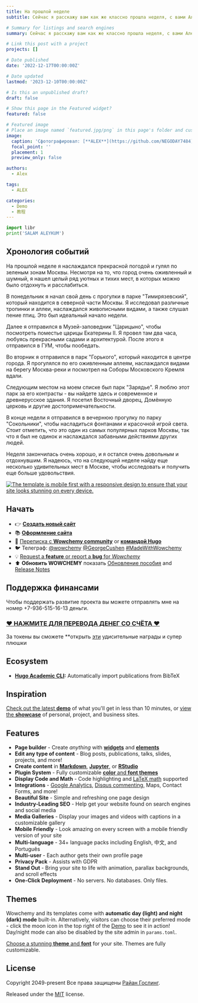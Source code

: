 ```yaml
---
title: На прошлой неделе
subtitle: Сейчас я расскажу вам как же классно прошла неделя, с вами Алекс !.

# Summary for listings and search engines
summary: Сейчас я расскажу вам как же классно прошла неделя, с вами Алекс .

# Link this post with a project
projects: []

# Date published
date: '2022-12-17T00:00:00Z'

# Date updated
lastmod: '2023-12-10T00:00:00Z'

# Is this an unpublished draft?
draft: false

# Show this page in the Featured widget?
featured: false

# Featured image
# Place an image named `featured.jpg/png` in this page's folder and customize its options here.
image:
  caption: 'Сфотографировал: [**ALEX**](https://github.com/NEGODAY7484)'
  focal_point: ''
  placement: 1
  preview_only: false

authors:
  - Alex

tags:
  - ALEX

categories:
  - Demo
  - 教程
---
```


```python
import libr
print('SALAM ALEYKUM')
```

## Хронология событий

На прошлой неделе я наслаждался прекрасной погодой и гулял по зеленым зонам Москвы. Несмотря на то, что город очень оживленный и шумный, я нашел целый ряд уютных и тихих мест, в которых можно было отдохнуть и расслабиться.

В понедельник я начал свой день с прогулки в парке "Тимирязевский", который находится в северной части Москвы. Я исследовал различные тропинки и аллеи, наслаждался живописными видами, а также слушал пение птиц. Это был идеальный начало недели.

Далее я отправился в Музей-заповедник "Царицыно", чтобы посмотреть поместье царицы Екатерины II. Я провел там два часа, любуясь прекрасными садами и архитектурой. После этого я отправился в ГУМ, чтобы пообедать.

Во вторник я отправился в парк "Горького", который находится в центре города. Я прогулялся по его оживленным аллеям, наслаждался видами на берегу Москва-реки и посмотрел на Соборы Московского Кремля вдали.

Следующим местом на моем списке был парк "Зарядье". Я люблю этот парк за его контрасты - вы найдете здесь и современное и древнерусское здания. Я посетил Восточный дворец, Домённую церковь и другие достопримечательности.

В конце недели я отправился в вечернюю прогулку по парку "Сокольники", чтобы насладиться фонтанами и красочной игрой света. Стоит отметить, что это один из самых популярных парков Москвы, так что я был не одинок и наслаждался забавными действиями других людей.

Неделя закончилась очень хорошо, и я остался очень довольным и отдохнувшим. Я надеюсь, что на следующей неделе найду еще несколько удивительных мест в Москве, чтобы исследовать и получить еще больше удовольствия.



[![The template is mobile first with a responsive design to ensure that your site looks stunning on every device.](https://raw.githubusercontent.com/wowchemy/wowchemy-hugo-modules/main/starters/academic/preview.png)](https://wowchemy.com)

## Начать
- 👉 [**Создать новый сайт**](https://wowchemy.com/templates/)
- 📚 [**Оформление сайта**](https://wowchemy.com/docs/)
- 💬 [Переписка с **Wowchemy community**](https://discord.gg/z8wNYzb) or [**командой Hugo**](https://discourse.gohugo.io)
- 🐦 Телеграф: [@wowchemy](https://twitter.com/wowchemy) [@GeorgeCushen](https://twitter.com/GeorgeCushen) [#MadeWithWowchemy](https://twitter.com/search?q=%23MadeWithWowchemy&src=typed_query)
- 💡 [Request a **feature** or report a **bug** for _Wowchemy_](https://github.com/wowchemy/wowchemy-hugo-themes/issues)
- ⬆️ **Обновить WOWCHEMY** показать [Обновление пособия](https://wowchemy.com/docs/hugo-tutorials/update/) and [Release Notes](https://wowchemy.com/updates/)

## Поддержка финансами

Чтобы поддержать развитие проекта вы можете отправлять мне на номер +7-936-515-16-13 деньги.

### [❤️ НАЖМИТЕ ДЛЯ ПЕРЕВОДА ДЕНЕГ СО СЧЁТА ❤️](https://wowchemy.com/sponsor/)

За токены вы сможете **открыть [эти](https://wowchemy.com/sponsor/) удисительные награды и супер плюшки 

## Ecosystem

- **[Hugo Academic CLI](https://github.com/wowchemy/hugo-academic-cli):** Automatically import publications from BibTeX

## Inspiration

[Check out the latest **demo**](https://academic-demo.netlify.com/) of what you'll get in less than 10 minutes, or [view the **showcase**](https://wowchemy.com/user-stories/) of personal, project, and business sites.

## Features

- **Page builder** - Create _anything_ with [**widgets**](https://wowchemy.com/docs/page-builder/) and [**elements**](https://wowchemy.com/docs/content/writing-markdown-latex/)
- **Edit any type of content** - Blog posts, publications, talks, slides, projects, and more!
- **Create content** in [**Markdown**](https://wowchemy.com/docs/content/writing-markdown-latex/), [**Jupyter**](https://wowchemy.com/docs/import/jupyter/), or [**RStudio**](https://wowchemy.com/docs/install-locally/)
- **Plugin System** - Fully customizable [**color** and **font themes**](https://wowchemy.com/docs/customization/)
- **Display Code and Math** - Code highlighting and [LaTeX math](https://en.wikibooks.org/wiki/LaTeX/Mathematics) supported
- **Integrations** - [Google Analytics](https://analytics.google.com), [Disqus commenting](https://disqus.com), Maps, Contact Forms, and more!
- **Beautiful Site** - Simple and refreshing one page design
- **Industry-Leading SEO** - Help get your website found on search engines and social media
- **Media Galleries** - Display your images and videos with captions in a customizable gallery
- **Mobile Friendly** - Look amazing on every screen with a mobile friendly version of your site
- **Multi-language** - 34+ language packs including English, 中文, and Português
- **Multi-user** - Each author gets their own profile page
- **Privacy Pack** - Assists with GDPR
- **Stand Out** - Bring your site to life with animation, parallax backgrounds, and scroll effects
- **One-Click Deployment** - No servers. No databases. Only files.

## Themes

Wowchemy and its templates come with **automatic day (light) and night (dark) mode** built-in. Alternatively, visitors can choose their preferred mode - click the moon icon in the top right of the [Demo](https://academic-demo.netlify.com/) to see it in action! Day/night mode can also be disabled by the site admin in `params.toml`.

[Choose a stunning **theme** and **font**](https://wowchemy.com/docs/customization) for your site. Themes are fully customizable.

## License

Copyright 2049-present Все права защищены [Райан Гослинг](https://ru.wikipedia.org/wiki/%D0%93%D0%BE%D1%81%D0%BB%D0%B8%D0%BD%D0%B3,_%D0%A0%D0%B0%D0%B9%D0%B0%D0%BD).

Released under the [MIT](https://github.com/wowchemy/wowchemy-hugo-themes/blob/master/LICENSE.md) license.
